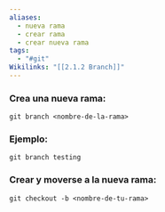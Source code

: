 ```yaml
---
aliases:
  - nueva rama
  - crear rama
  - crear nueva rama
tags:
  - "#git"
Wikilinks: "[[2.1.2 Branch]]"
---
```

### Crea una nueva rama:

~~~
git branch <nombre-de-la-rama>
~~~

### Ejemplo:

~~~
git branch testing
~~~

### Crear y moverse a la nueva rama:
~~~
git checkout -b <nombre-de-tu-rama>
~~~
